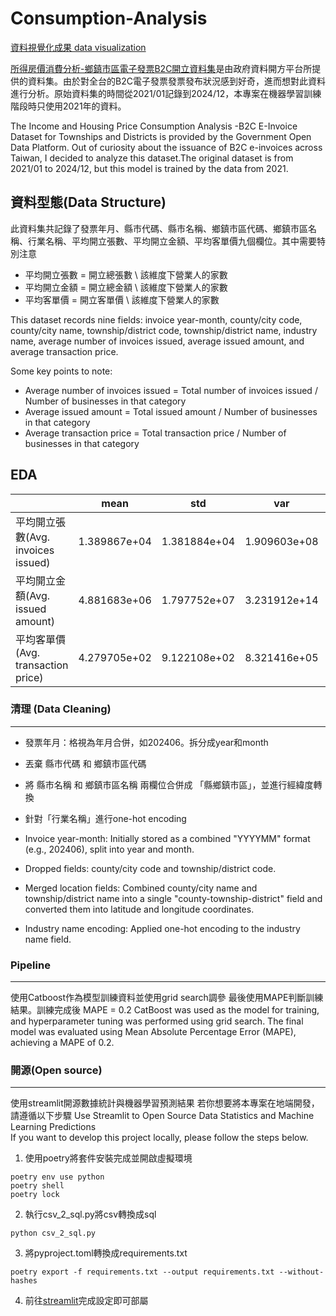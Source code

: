 # Consumption-Analysis

[資料視覺化成果 data visualization](https://consumption-analysis-crmmf9lrucpzhr3kawflrd.streamlit.app/)

[所得房價消費分析-鄉鎮市區電子發票B2C開立資料集](https://data.gov.tw/dataset/36862)是由政府資料開方平台所提供的資料集。由於對全台的B2C電子發票發票發布狀況感到好奇，進而想對此資料進行分析。原始資料集的時間從2021/01記錄到2024/12，本專案在機器學習訓練階段時只使用2021年的資料。

The Income and Housing Price Consumption Analysis -B2C E-Invoice Dataset for Townships and Districts is provided by the Government Open Data Platform. Out of curiosity about the issuance of B2C e-invoices across Taiwan, I decided to analyze this dataset.The original dataset is from 2021/01 to 2024/12, but this model is trained by the data from 2021.

## 資料型態(Data Structure)
此資料集共記錄了發票年月、縣市代碼、縣市名稱、鄉鎮市區代碼、鄉鎮市區名稱、行業名稱、平均開立張數、平均開立金額、平均客單價九個欄位。其中需要特別注意

* 平均開立張數 = 開立總張數 \ 該維度下營業人的家數
* 平均開立金額 = 開立總金額 \ 該維度下營業人的家數
* 平均客單價 = 開立客單價 \ 該維度下營業人的家數

This dataset records nine fields: invoice year-month, county/city code, county/city name, township/district code, township/district name, industry name, average number of invoices issued, average issued amount, and average transaction price.

Some key points to note:

* Average number of invoices issued = Total number of invoices issued / Number of businesses in that category
* Average issued amount = Total issued amount / Number of businesses in that category
* Average transaction price = Total transaction price / Number of businesses in that category



## EDA
|                | mean         | std          | var          | min   | max       |
|----------------|--------------|--------------|--------------|-------|-----------|
| 平均開立張數(Avg. invoices issued)   | 1.389867e+04 | 1.381884e+04 | 1.909603e+08 | 16    | 309155    |
| 平均開立金額(Avg. issued amount)   | 4.881683e+06 | 1.797752e+07 | 3.231912e+14 | 33590 | 542486725 |
| 平均客單價(Avg. transaction price)     | 4.279705e+02 | 9.122108e+02 | 8.321416e+05 | 61    | 48869     |


### 清理 (Data Cleaning)
---
* 發票年月：格視為年月合併，如202406。拆分成year和month
* 丟棄 縣市代碼 和 鄉鎮市區代碼
* 將 縣市名稱 和 鄉鎮市區名稱 兩欄位合併成 「縣鄉鎮市區」，並進行經緯度轉換
* 針對「行業名稱」進行one-hot encoding

* Invoice year-month: Initially stored as a combined "YYYYMM" format (e.g., 202406), split into year and month.
* Dropped fields: county/city code and township/district code.
* Merged location fields: Combined county/city name and township/district name into a single "county-township-district" field and converted them into latitude and longitude coordinates.
* Industry name encoding: Applied one-hot encoding to the industry name field.

### Pipeline
---
使用Catboost作為模型訓練資料並使用grid search調參
最後使用MAPE判斷訓練結果。訓練完成後 MAPE = 0.2
CatBoost was used as the model for training, and hyperparameter tuning was performed using grid search.
The final model was evaluated using Mean Absolute Percentage Error (MAPE), achieving a MAPE of 0.2.

### 開源(Open source)
---
使用streamlit開源數據統計與機器學習預測結果
若你想要將本專案在地端開發，請遵循以下步驟
Use Streamlit to Open Source Data Statistics and Machine Learning Predictions  
If you want to develop this project locally, please follow the steps below.
1. 使用poetry將套件安裝完成並開啟虛擬環境
```
poetry env use python
poetry shell
poetry lock
```
2. 執行csv_2_sql.py將csv轉換成sql
```
python csv_2_sql.py
```
3. 將pyproject.toml轉換成requirements.txt
```
poetry export -f requirements.txt --output requirements.txt --without-hashes
```
4. 前往[streamlit](https://share.streamlit.io/)完成設定即可部屬
